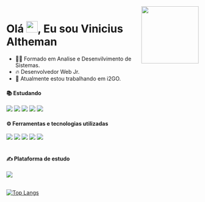  <img align="right" height="150em" src="https://user-images.githubusercontent.com/123607826/232349207-bf76604f-0f8f-4cc9-b3f9-e66c7eaf6a19.png"/>
<h1 align="left">Olá <img src="https://raw.githubusercontent.com/kaueMarques/kaueMarques/master/hi.gif" height="30px">, Eu sou Vinicius Altheman</h1>
<!--Sobre mim-->     

- 👨‍💻 Formado em Analise e Desenvilvimento de Sistemas.
- 🔥 Desenvolvedor Web Jr.
- 🔭 Atualmente estou trabalhando em i2GO.


#### 📚 Estudando
<div>
<img src="https://img.shields.io/badge/html5-%23E34F26.svg?&style=for-the-badge&logo=html5&logoColor=white" />
<img src="https://img.shields.io/badge/css3-%231572B6.svg?&style=for-the-badge&logo=css3&logoColor=white" />
<img src="https://img.shields.io/badge/javascript-%23F7DF1E.svg?&style=for-the-badge&logo=javascript&logoColor=black" />
<img src="https://img.shields.io/badge/bootstrap-%237952B3.svg?&style=for-the-badge&logo=bootstrap&logoColor=white" />
<img src="https://img.shields.io/badge/php-%23777BB4.svg?&style=for-the-badge&logo=php&logoColor=white" />
</div>

#### ⚙️ Ferramentas e tecnologias utilizadas
<div>
<img src="https://img.shields.io/badge/filezilla-%23BF0000.svg?&style=for-the-badge&logo=filezilla&logoColor=white">
 <img src="https://img.shields.io/badge/xampp-%23FB7A24.svg?&style=for-the-badge&logo=xampp&logoColor=white">
 <img src="https://img.shields.io/badge/github-%23181717.svg?&style=for-the-badge&logo=github&logoColor=white">
 <img src="https://img.shields.io/badge/mysql-%234479A1.svg?&style=for-the-badge&logo=mysql&logoColor=white">
 <img src="https://img.shields.io/badge/trello-%230079BF.svg?&style=for-the-badge&logo=trello&logoColor=white">
</div>     
 <br> 
 
 #### ✍️ Plataforma de estudo
 <div>
 	<img src="https://img.shields.io/badge/udemy-%23EC5252.svg?&style=for-the-badge&logo=udemy&logoColor=white">
 </div>
 <br>
 
<div align="left">
      
[![Top Langs](https://github-readme-stats.vercel.app/api/top-langs/?username=vinicius-altm&langs_count=8&theme=radical)](https://github.com/vinicius-altm/github-readme-stats)   
      
</div> 

          
          
          
          
            
<!--
##🛠&nbsp; Tecnologias e Ferramentas
![JavaScript](https://img.shields.io/badge/-JavaScript-05122A?style=flat&logo=javascript)&nbsp;
![HTML](https://img.shields.io/badge/-HTML-05122A?style=flat&logo=HTML5)&nbsp;
![CSS](https://img.shields.io/badge/-CSS-05122A?style=flat&logo=CSS3&logoColor=1572B6)&nbsp;
![Git](https://img.shields.io/badge/-Git-05122A?style=flat&logo=git)&nbsp;
![GitHub](https://img.shields.io/badge/-GitHub-05122A?style=flat&logo=github)&nbsp;
![Visual Studio Code](https://img.shields.io/badge/-Visual%20Studio%20Code-05122A?style=flat&logo=visual-studio-code&logoColor=007ACC)&nbsp;
-->
